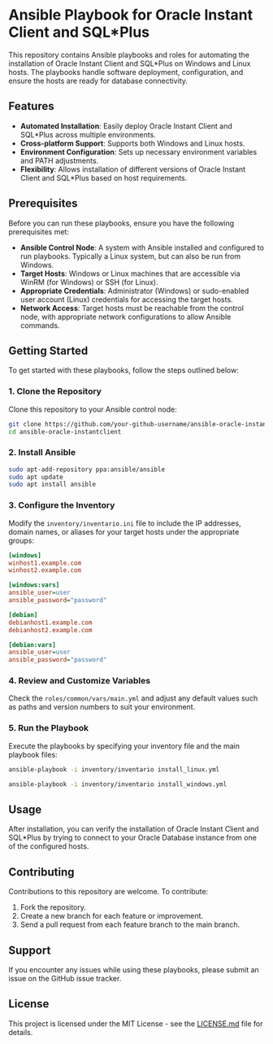 # Ansible Playbook for Oracle Instant Client and SQL*Plus

This repository contains Ansible playbooks and roles for automating the installation of Oracle Instant Client and SQL*Plus on Windows and Linux hosts. The playbooks handle software deployment, configuration, and ensure the hosts are ready for database connectivity.

## Features

- **Automated Installation**: Easily deploy Oracle Instant Client and SQL*Plus across multiple environments.
- **Cross-platform Support**: Supports both Windows and Linux hosts.
- **Environment Configuration**: Sets up necessary environment variables and PATH adjustments.
- **Flexibility**: Allows installation of different versions of Oracle Instant Client and SQL*Plus based on host requirements.

## Prerequisites

Before you can run these playbooks, ensure you have the following prerequisites met:

- **Ansible Control Node**: A system with Ansible installed and configured to run playbooks. Typically a Linux system, but can also be run from Windows.
- **Target Hosts**: Windows or Linux machines that are accessible via WinRM (for Windows) or SSH (for Linux).
- **Appropriate Credentials**: Administrator (Windows) or sudo-enabled user account (Linux) credentials for accessing the target hosts.
- **Network Access**: Target hosts must be reachable from the control node, with appropriate network configurations to allow Ansible commands.

## Getting Started

To get started with these playbooks, follow the steps outlined below:

### 1. Clone the Repository

Clone this repository to your Ansible control node:

```bash
git clone https://github.com/your-github-username/ansible-oracle-instantclient.git
cd ansible-oracle-instantclient
```

### 2. Install Ansible

```bash
sudo apt-add-repository ppa:ansible/ansible
sudo apt update
sudo apt install ansible
```

### 3. Configure the Inventory

Modify the `inventory/inventario.ini` file to include the IP addresses, domain names, or aliases for your target hosts under the appropriate groups:

```inventario.ini
[windows]
winhost1.example.com
winhost2.example.com

[windows:vars]
ansible_user=user
ansible_password="password"

[debian]
debianhost1.example.com
debianhost2.example.com

[debian:vars]
ansible_user=user
ansible_password="password"
```


### 4. Review and Customize Variables

Check the `roles/common/vars/main.yml` and adjust any default values such as paths and version numbers to suit your environment.

### 5. Run the Playbook

Execute the playbooks by specifying your inventory file and the main playbook files:

```bash
ansible-playbook -i inventory/inventario install_linux.yml
```

```bash
ansible-playbook -i inventory/inventario install_windows.yml
```

## Usage

After installation, you can verify the installation of Oracle Instant Client and SQL*Plus by trying to connect to your Oracle Database instance from one of the configured hosts.

## Contributing

Contributions to this repository are welcome. To contribute:

1. Fork the repository.
2. Create a new branch for each feature or improvement.
3. Send a pull request from each feature branch to the main branch.

## Support

If you encounter any issues while using these playbooks, please submit an issue on the GitHub issue tracker.

## License

This project is licensed under the MIT License - see the [LICENSE.md](LICENSE.md) file for details.
